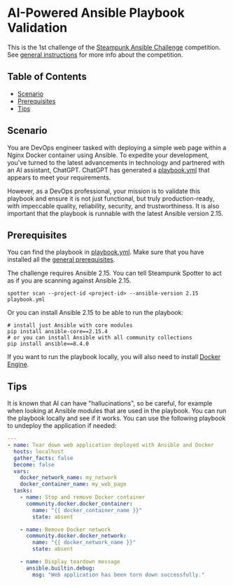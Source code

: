 # AI-Powered Ansible Playbook Validation
This is the 1st challenge of the [Steampunk Ansible Challenge] competition.
See [general instructions](../README.md) for more info about the competition.

## Table of Contents
- [Scenario](#scenario)
- [Prerequisites](#prerequisites)
- [Tips](#tips)

## Scenario
You are DevOps engineer tasked with deploying a simple web page within a Nginx
Docker container using Ansible.
To expedite your development, you've turned to the latest advancements in
technology and partnered with an AI assistant, ChatGPT. 
ChatGPT has generated a [playbook.yml](playbook.yml) that appears to meet your
requirements.

However, as a DevOps professional, your mission is to validate this playbook
and ensure it is not just functional, but truly production-ready, with
impeccable quality, reliability, security, and trustworthiness.
It is also important that the playbook is runnable with the latest Ansible
version 2.15.

## Prerequisites
You can find the playbook in [playbook.yml](playbook.yml).
Make sure that you have installed all the
[general prerequisites](../README.md#prerequisites).

The challenge requires Ansible 2.15.
You can tell Steampunk Spotter to act as if you are scanning against Ansible
2.15.

```shell
spotter scan --project-id <project-id> --ansible-version 2.15 playbook.yml
```

Or you can install Ansible 2.15 to be able to run the playbook:

```shell
# install just Ansible with core modules
pip install ansible-core==2.15.4
# or you can install Ansible with all community collections
pip install ansible==8.4.0
```

If you want to run the playbook locally, you will also need to install
[Docker Engine].

## Tips
It is known that AI can have "hallucinations", so be careful, for example when
looking at Ansible modules that are used in the playbook.
You can run the playbook locally and see if it works.
You can use the following playbook to undeploy the application if needed:

```yaml
---
- name: Tear down web application deployed with Ansible and Docker
  hosts: localhost
  gather_facts: false
  become: false
  vars:
    docker_network_name: my_network
    docker_container_name: my_web_page
  tasks:
    - name: Stop and remove Docker container
      community.docker.docker_container:
        name: "{{ docker_container_name }}"
        state: absent

    - name: Remove Docker network
      community.docker.docker_network:
        name: "{{ docker_network_name }}"
        state: absent

    - name: Display teardown message
      ansible.builtin.debug:
        msg: "Web application has been torn down successfully."
```

[Steampunk Ansible Challenge]: https://steampunk.si/ansible-challenge/
[Docker Engine]: https://docs.docker.com/engine/install/
